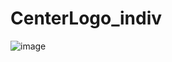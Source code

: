 ﻿# CenterLogo_indiv
![image](https://user-images.githubusercontent.com/126644584/231413146-e3b2855d-d3cd-4f92-bdc7-e30e9b6a480e.png)
